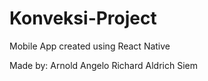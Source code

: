 # Konveksi-Project

Mobile App created using React Native

Made by:
Arnold Angelo
Richard Aldrich Siem
